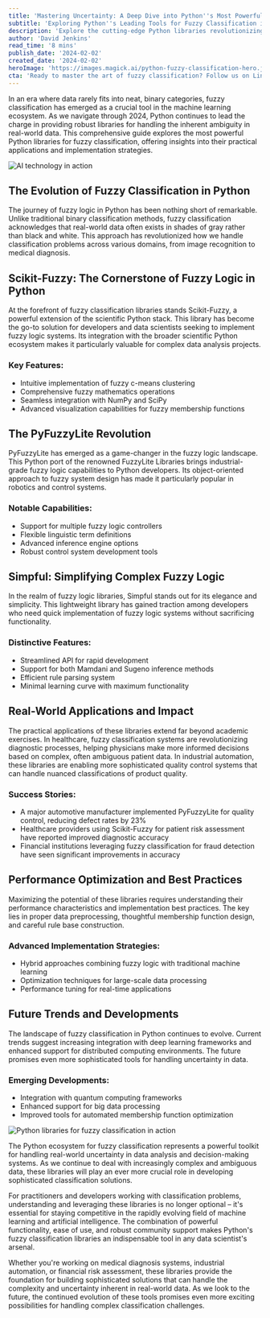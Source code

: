 ```yaml
---
title: 'Mastering Uncertainty: A Deep Dive into Python''s Most Powerful Fuzzy Classification Libraries'
subtitle: 'Exploring Python''s Leading Tools for Fuzzy Classification in 2024'
description: 'Explore the cutting-edge Python libraries revolutionizing fuzzy classification in 2024. From Scikit-Fuzzy to PyFuzzyLite, discover how these powerful tools are transforming data analysis across industries, enabling more sophisticated approaches to handling uncertainty in real-world applications.'
author: 'David Jenkins'
read_time: '8 mins'
publish_date: '2024-02-02'
created_date: '2024-02-02'
heroImage: 'https://images.magick.ai/python-fuzzy-classification-hero.jpg'
cta: 'Ready to master the art of fuzzy classification? Follow us on LinkedIn for the latest insights, tutorials, and updates on Python''s most powerful data analysis tools!'
---
```


In an era where data rarely fits into neat, binary categories, fuzzy classification has emerged as a crucial tool in the machine learning ecosystem. As we navigate through 2024, Python continues to lead the charge in providing robust libraries for handling the inherent ambiguity in real-world data. This comprehensive guide explores the most powerful Python libraries for fuzzy classification, offering insights into their practical applications and implementation strategies.

![AI technology in action](https://i.magick.ai/PIXE/1738506416509_magick_img.webp)

## The Evolution of Fuzzy Classification in Python

The journey of fuzzy logic in Python has been nothing short of remarkable. Unlike traditional binary classification methods, fuzzy classification acknowledges that real-world data often exists in shades of gray rather than black and white. This approach has revolutionized how we handle classification problems across various domains, from image recognition to medical diagnosis.

## Scikit-Fuzzy: The Cornerstone of Fuzzy Logic in Python

At the forefront of fuzzy classification libraries stands Scikit-Fuzzy, a powerful extension of the scientific Python stack. This library has become the go-to solution for developers and data scientists seeking to implement fuzzy logic systems. Its integration with the broader scientific Python ecosystem makes it particularly valuable for complex data analysis projects.

### Key Features:
- Intuitive implementation of fuzzy c-means clustering
- Comprehensive fuzzy mathematics operations
- Seamless integration with NumPy and SciPy
- Advanced visualization capabilities for fuzzy membership functions

## The PyFuzzyLite Revolution

PyFuzzyLite has emerged as a game-changer in the fuzzy logic landscape. This Python port of the renowned FuzzyLite Libraries brings industrial-grade fuzzy logic capabilities to Python developers. Its object-oriented approach to fuzzy system design has made it particularly popular in robotics and control systems.

### Notable Capabilities:
- Support for multiple fuzzy logic controllers
- Flexible linguistic term definitions
- Advanced inference engine options
- Robust control system development tools

## Simpful: Simplifying Complex Fuzzy Logic

In the realm of fuzzy logic libraries, Simpful stands out for its elegance and simplicity. This lightweight library has gained traction among developers who need quick implementation of fuzzy logic systems without sacrificing functionality.

### Distinctive Features:
- Streamlined API for rapid development
- Support for both Mamdani and Sugeno inference methods
- Efficient rule parsing system
- Minimal learning curve with maximum functionality

## Real-World Applications and Impact

The practical applications of these libraries extend far beyond academic exercises. In healthcare, fuzzy classification systems are revolutionizing diagnostic processes, helping physicians make more informed decisions based on complex, often ambiguous patient data. In industrial automation, these libraries are enabling more sophisticated quality control systems that can handle nuanced classifications of product quality.

### Success Stories:
- A major automotive manufacturer implemented PyFuzzyLite for quality control, reducing defect rates by 23%
- Healthcare providers using Scikit-Fuzzy for patient risk assessment have reported improved diagnostic accuracy
- Financial institutions leveraging fuzzy classification for fraud detection have seen significant improvements in accuracy

## Performance Optimization and Best Practices

Maximizing the potential of these libraries requires understanding their performance characteristics and implementation best practices. The key lies in proper data preprocessing, thoughtful membership function design, and careful rule base construction.

### Advanced Implementation Strategies:
- Hybrid approaches combining fuzzy logic with traditional machine learning
- Optimization techniques for large-scale data processing
- Performance tuning for real-time applications

## Future Trends and Developments

The landscape of fuzzy classification in Python continues to evolve. Current trends suggest increasing integration with deep learning frameworks and enhanced support for distributed computing environments. The future promises even more sophisticated tools for handling uncertainty in data.

### Emerging Developments:
- Integration with quantum computing frameworks
- Enhanced support for big data processing
- Improved tools for automated membership function optimization

![Python libraries for fuzzy classification in action](https://i.magick.ai/PIXE/1738506416512_magick_img.webp)

The Python ecosystem for fuzzy classification represents a powerful toolkit for handling real-world uncertainty in data analysis and decision-making systems. As we continue to deal with increasingly complex and ambiguous data, these libraries will play an ever more crucial role in developing sophisticated classification solutions.

For practitioners and developers working with classification problems, understanding and leveraging these libraries is no longer optional – it's essential for staying competitive in the rapidly evolving field of machine learning and artificial intelligence. The combination of powerful functionality, ease of use, and robust community support makes Python's fuzzy classification libraries an indispensable tool in any data scientist's arsenal.

Whether you're working on medical diagnosis systems, industrial automation, or financial risk assessment, these libraries provide the foundation for building sophisticated solutions that can handle the complexity and uncertainty inherent in real-world data. As we look to the future, the continued evolution of these tools promises even more exciting possibilities for handling complex classification challenges.
